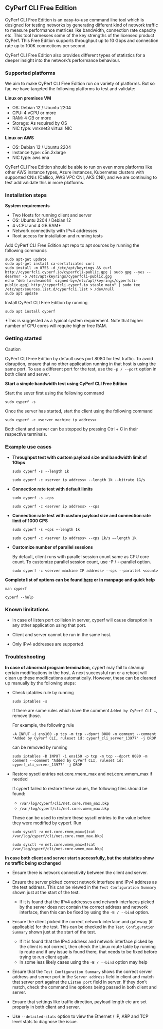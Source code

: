 
## CyPerf CLI Free Edition 

CyPerf CLI Free Edition is an easy-to-use command line tool which is designed  for testing networks by generating different kind of network traffic to measure performance metrices like bandwidth, connection rate capacity etc. This tool harnesses some of the key strengths of the licensed product CyPerf. This Free Edition supports throughput up to 10 Gbps and connection rate up to 100K connections per second.  

CyPerf CLI Free Edition also provides different types of statistics for a deeper insight into the network’s performance behaviour. 

 

### Supported platforms 

We aim to make CyPerf CLI Free Edition run on variety of platforms. But so far, we have targeted the following platforms to test and validate: 

**Linux on premises VM**

- OS: Debian 12 / Ubuntu 2204 
- CPU: 4 vCPU or more 
- RAM: 4 GB or more 
- Storage: As required by OS 
- NIC type: vmxnet3 virtual NIC 

 

**Linux on AWS**

- OS: Debian 12 / Ubuntu 2204 
- Instance type: c5n.2xlarge 
- NIC type: aws ena 

 
CyPerf CLI Free Edition should be able to run on even more platforms like other AWS instance types, Azure instances, Kubernetes clusters with supported CNIs (Callico, AWS VPC CNI, AKS CNI), and we are continuing to test add validate this in more platforms. 


### Installation steps 
**System requirements** 

- Two Hosts for running client and server 
- OS: Ubuntu 2204 / Debian 12 
- 4 vCPU and 4 GB RAM* 
- Network connectivity with IPv4 addresses 
- Root access for installation and running tests 

Add CyPerf CLI Free Edition apt repo to apt sources by running the following commands 

```
sudo apt-get update 
sudo apt-get install ca-certificates curl 
sudo install -m 0755 -d /etc/apt/keyrings && curl http://cyperfcli.cyperf.io/cyperfcli-public.gpg | sudo gpg --yes --dearmor -o /etc/apt/keyrings/cyperfcli-public.gpg 
echo "deb [arch=amd64  signed-by=/etc/apt/keyrings/cyperfcli-public.gpg] http://cyperfcli.cyperf.io stable main" | sudo tee /etc/apt/sources.list.d/cyperfcli.list > /dev/null 
sudo apt update 
```
 

Install CyPerf CLI Free Edition by running 
```
sudo apt install cyperf  
```
*This is suggested as a typical system requirement. Note that higher number of CPU cores will require higher free RAM. 
### Getting started 

> [!CAUTION]
> CyPerf CLI Free Edition by default uses port 8080 for test traffic. To   avoid disruption, ensure that no other application running in that host is using the same port. To use a different port for the test, use the ``-p / --port`` option in both client and server.
 

**Start a simple bandwidth test using CyPerf CLI Free Edition**

Start the sever first using the following command 
```
sudo cyperf -s 
```

Once the server has started, start the client using the following command 
```
sudo cyperf -c <server machine ip address> 
```

Both client and server can be stopped by pressing Ctrl + C in their respective terminals. 

### Example use cases 

- **Throughput test with custom payload size and bandwidth limit of 1Gbps**
  ```
  sudo cyperf -s --length 1k 
  ```
  ```
  sudo cyperf -c <server ip address> --length 1k --bitrate 1G/s 
  ```
 
- **Connection rate test with default limits**
  ```
  sudo cyperf -s –cps 
  ```
  ```
  sudo cyperf -c <server ip address> --cps 
  ```
 
- **Connection rate test with custom payload size and connection rate limit of 1000 CPS**
  ```
  sudo cyperf -s –cps –-length 1k 
  ```
  ```
  sudo cyperf -c <server ip address> --cps 1k/s –-length 1k 
  ```

- **Customize number of parallel sessions**

  By default, client runs with parallel session count same as CPU core count. To customize parallel session count, use -P / --parallel option. 
  ```
  sudo cyperf -c <server machine IP address> --cps --parallel <count>
  ```
 
**Complete list of options can be found [here](HELP.md) or in manpage and quick help**
  ```
  man cyperf 
  ```
  ```
  cyperf --help 
  ```
 
### Known limitations 

- In case of listen port collision in server, cyperf will cause disruption in any other application using that port. 

- Client and server cannot be run in the same host. 

- Only IPv4 addresses are supported. 

 
### Troubleshooting 

**In case of abnormal program termination,** cyperf may fail to cleanup certain modifications in the host. A next successful run or a reboot will clean up these modifications automatically. However, these can be cleaned up manually by the following steps: 

  - Check iptables rule by running
      ```
      sudo iptables -s 
      ```
 
    If there are some rules which have the comment ``Added by CyPerf CLI …``, remove those. 

    For example, the following rule 

    ```
    -A INPUT -i ens160 -p tcp -m tcp --dport 8080 -m comment --comment "Added by CyPerf CLI, ruleset id: cyperf_cli_server_13977" -j DROP
    ```
    can be removed by running 
    ```
    sudo iptables -D INPUT -i ens160 -p tcp -m tcp --dport 8080 -m comment --comment "Added by CyPerf CLI, ruleset id: cyperf_cli_server_13977" -j DROP
    ``` 

- Restore sysctl entries net.core.rmem_max and net.core.wmem_max if needed 

    If cyperf failed to restore these values, the following files should be found: 
    
    - ``/var/log/cyperf/cli/net.core.rmem_max.bkp``
    - ``/var/log/cyperf/cli/net.core.wmem_max.bkp``

    These can be used to restore these sysctl entries to the value before they were modified by cyperf. Run 
    ```
    sudo sysctl -w net.core.rmem_max=$(cat /var/log/cyperf/cli/net.core.rmem_max.bkp) 
    ```
    ```
    sudo sysctl -w net.core.wmem_max=$(cat /var/log/cyperf/cli/net.core.wmem_max.bkp)
    ``` 
**In case both client and server start successfully, but the statistics show no traffic being exchanged**

- Ensure there is network connectivity between the client and server.
- Ensure the server picked correct network interface and IPv4 address as the test address. This can be viewed in the ``Test Configuration Summary`` shown just at the start of the test.
  - If it is found that the IPv4 addresses and network interfaces picked by the server does not contain the correct address and network interface, then this can be fixed by using the ``-B / --bind`` option.
 
- Ensure the client picked the correct network interface and gateway (if applicable) for the test. This can be checked in the ``Test Configuration Summary`` shown just at the start of the test.
  - If it is found that the IPv4 address and network interface picked by the client is not correct, then check the Linux route table by running ip route and if any issue is found there, that needs to be fixed before trying to run client again.
  - In some less likely cases using the ``-B / --bind`` option may help
 
- Ensure that the ``Test Configuration Summary`` shows the correct server address and server port in the ``Server address`` field in client and match that server port against the ``Listen port`` field in server. If they don’t match, check the command line options being passed in both client and server.
 
- Ensure that settings like traffic direction, payload length etc are set properly in both client and server.

- Use ``--detailed-stats`` option to view the Ethernet / IP, ARP and TCP level stats to diagnose the issue.
 
 
 
